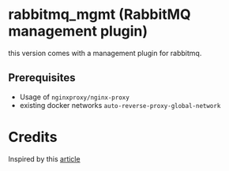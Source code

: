 # rabbitmq_mgmt (RabbitMQ management plugin)

this version comes with a management plugin for rabbitmq.

## Prerequisites

- Usage of `nginxproxy/nginx-proxy`
- existing docker networks `auto-reverse-proxy-global-network`

# Credits

Inspired by this [article](https://zgadzaj.com/development/docker/docker-compose/containers/rabbitmq)